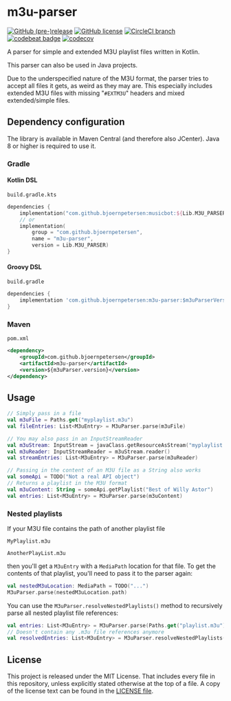 # m3u-parser

[![GitHub (pre-)release](https://img.shields.io/github/release/BjoernPetersen/m3u-parser/all.svg)](https://github.com/BjoernPetersen/m3u-parser/releases) [![GitHub license](https://img.shields.io/github/license/BjoernPetersen/m3u-parser.svg)](https://github.com/BjoernPetersen/m3u-parser/blob/master/LICENSE) [![CircleCI branch](https://img.shields.io/circleci/project/github/BjoernPetersen/m3u-parser/master.svg)](https://circleci.com/gh/BjoernPetersen/m3u-parser/tree/master) [![codebeat badge](https://codebeat.co/badges/e6d9054c-0d1a-4798-9b7b-165c104bd708)](https://codebeat.co/projects/github-com-bjoernpetersen-m3u-parser-master) [![codecov](https://codecov.io/gh/BjoernPetersen/m3u-parser/branch/master/graph/badge.svg)](https://codecov.io/gh/BjoernPetersen/m3u-parser)

A parser for simple and extended M3U playlist files written in Kotlin.

This parser can also be used in Java projects.

Due to the underspecified nature of the M3U format, the parser tries to accept all files it gets,
as weird as they may are.
This especially includes extended M3U files with missing "`#EXTM3U`" headers and
mixed extended/simple files.

## Dependency configuration

The library is available in Maven Central (and therefore also JCenter).
Java 8 or higher is required to use it.

### Gradle

#### Kotlin DSL

`build.gradle.kts`

```kotlin
dependencies {
    implementation("com.github.bjoernpetersen:musicbot:${Lib.M3U_PARSER}")
    // or
    implementation(
        group = "com.github.bjoernpetersen",
        name = "m3u-parser",
        version = Lib.M3U_PARSER)
}
```

#### Groovy DSL

`build.gradle`

```groovy
dependencies {
    implementation 'com.github.bjoernpetersen:m3u-parser:$m3uParserVersion'
}
```

### Maven

`pom.xml`

```xml
<dependency>
    <groupId>com.github.bjoernpetersen</groupId>
    <artifactId>m3u-parser</artifactId>
    <version>${m3uParser.version}</version>
</dependency>
```

## Usage

```kotlin
// Simply pass in a file
val m3uFile = Paths.get("myplaylist.m3u")
val fileEntries: List<M3uEntry> = M3uParser.parse(m3uFile)

// You may also pass in an InputStreamReader
val m3uStream: InputStream = javaClass.getResourceAsStream("myplaylist.m3u")
val m3uReader: InputStreamReader = m3uStream.reader()
val streamEntries: List<M3uEntry> = M3uParser.parse(m3uReader)

// Passing in the content of an M3U file as a String also works
val someApi = TODO("Not a real API object")
// Returns a playlist in the M3U format
val m3uContent: String = someApi.getPlaylist("Best of Willy Astor")
val entries: List<M3uEntry> = M3uParser.parse(m3uContent)
```

### Nested playlists

If your M3U file contains the path of another playlist file

`MyPlaylist.m3u`

```m3u
AnotherPlayList.m3u
```

then you'll get a `M3uEntry` with a `MediaPath` location for that file.
To get the contents of that playlist, you'll need to pass it to the parser again:

```kotlin
val nestedM3uLocation: MediaPath = TODO("...")
M3uParser.parse(nestedM3uLocation.path)
```

You can use the `M3uParser.resolveNestedPlaylists()` method to recursively parse all nested playlist file references:

```kotlin
val entries: List<M3uEntry> = M3uParser.parse(Paths.get("playlist.m3u"))
// Doesn't contain any .m3u file references anymore
val resolvedEntries: List<M3uEntry> = M3uParser.resolveNestedPlaylists(entries)
```

## License

This project is released under the MIT License. That includes every file in this repository,
unless explicitly stated otherwise at the top of a file.
A copy of the license text can be found in the [LICENSE file](LICENSE).
